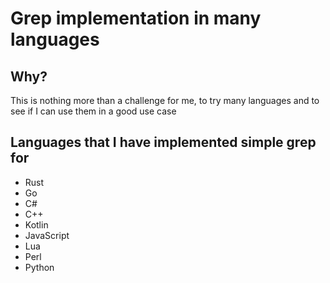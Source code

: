 # Grep implementation in many languages

## Why?
This is nothing more than a challenge for me, to try many languages 
and to see if I can use them in a good use case

## Languages that I have implemented simple grep for
 - Rust
 - Go
 - C#
 - C++
 - Kotlin
 - JavaScript
 - Lua
 - Perl
 - Python
